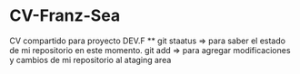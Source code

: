# CV-Franz-Sea
CV compartido para proyecto DEV.F
**
git staatus  => para saber el estado de mi repositorio en este momento.
git add  => para agregar modificaciones y cambios de mi repositorio al ataging area
 